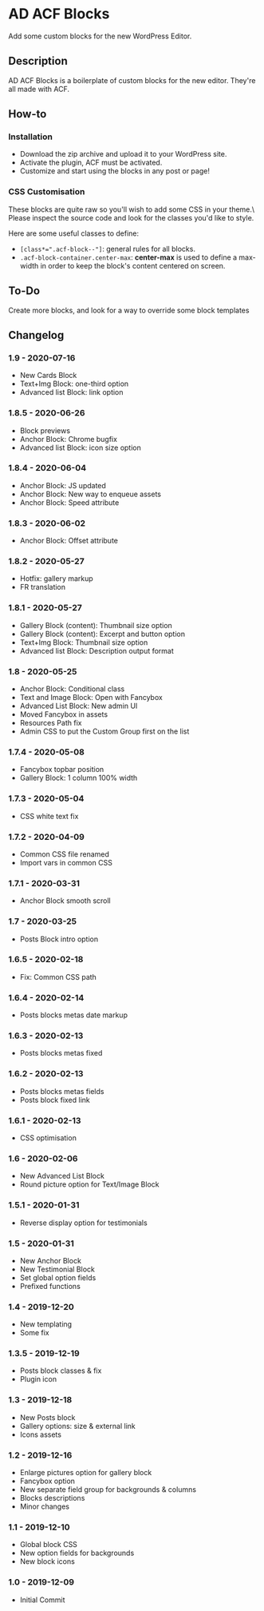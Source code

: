 # AD ACF Blocks

Add some custom blocks for the new WordPress Editor.

## Description

AD ACF Blocks is a boilerplate of custom blocks for the new editor. They're all made with ACF.

## How-to

### Installation

* Download the zip archive and upload it to your WordPress site. 
* Activate the plugin, ACF must be activated. 
* Customize and start using the blocks in any post or page!

### CSS Customisation

These blocks are quite raw so you'll wish to add some CSS in your theme.\ 
Please inspect the source code and look for the classes you'd like to style.

Here are some useful classes to define:

* `[class*=".acf-block--"]`: general rules for all blocks.
* `.acf-block-container.center-max`: **center-max** is used to define a max-width in order to keep the block's content centered on screen.

## To-Do

Create more blocks, and look for a way to override some block templates

## Changelog

### 1.9 - 2020-07-16
* New Cards Block
* Text+Img Block: one-third option
* Advanced list Block: link option

### 1.8.5 - 2020-06-26
* Block previews
* Anchor Block: Chrome bugfix
* Advanced list Block: icon size option

### 1.8.4 - 2020-06-04
* Anchor Block: JS updated
* Anchor Block: New way to enqueue assets
* Anchor Block: Speed attribute

### 1.8.3 - 2020-06-02
* Anchor Block: Offset attribute

### 1.8.2 - 2020-05-27
* Hotfix: gallery markup
* FR translation

### 1.8.1 - 2020-05-27
* Gallery Block (content): Thumbnail size option
* Gallery Block (content): Excerpt and button option
* Text+Img Block: Thumbnail size option
* Advanced list Block: Description output format

### 1.8 - 2020-05-25
* Anchor Block: Conditional class
* Text and Image Block: Open with Fancybox
* Advanced List Block: New admin UI
* Moved Fancybox in assets
* Resources Path fix
* Admin CSS to put the Custom Group first on the list

### 1.7.4 - 2020-05-08
* Fancybox topbar position
* Gallery Block: 1 column 100% width

### 1.7.3 - 2020-05-04
* CSS white text fix

### 1.7.2 - 2020-04-09
* Common CSS file renamed
* Import vars in common CSS

### 1.7.1 - 2020-03-31
* Anchor Block smooth scroll

### 1.7 - 2020-03-25
* Posts Block intro option

### 1.6.5 - 2020-02-18
* Fix: Common CSS path

### 1.6.4 - 2020-02-14
* Posts blocks metas date markup

### 1.6.3 - 2020-02-13
* Posts blocks metas fixed

### 1.6.2 - 2020-02-13
* Posts blocks metas fields
* Posts block fixed link

### 1.6.1 - 2020-02-13
* CSS optimisation

### 1.6 - 2020-02-06
* New Advanced List Block
* Round picture option for Text/Image Block

### 1.5.1 - 2020-01-31
* Reverse display option for testimonials

### 1.5 - 2020-01-31
* New Anchor Block
* New Testimonial Block
* Set global option fields
* Prefixed functions

### 1.4 - 2019-12-20
* New templating
* Some fix

### 1.3.5 - 2019-12-19
* Posts block classes & fix
* Plugin icon

### 1.3 - 2019-12-18
* New Posts block
* Gallery options: size & external link
* Icons assets

### 1.2 - 2019-12-16
* Enlarge pictures option for gallery block
* Fancybox option
* New separate field group for backgrounds & columns
* Blocks descriptions
* Minor changes

### 1.1 - 2019-12-10
* Global block CSS
* New option fields for backgrounds
* New block icons

### 1.0 - 2019-12-09
* Initial Commit